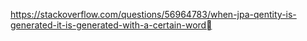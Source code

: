 https://stackoverflow.com/questions/56964783/when-jpa-qentity-is-generated-it-is-generated-with-a-certain-word
